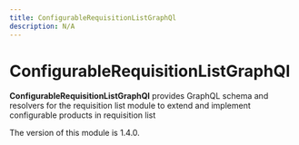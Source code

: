 ```yaml
---
title: ConfigurableRequisitionListGraphQl
description: N/A
---
```


# ConfigurableRequisitionListGraphQl

**ConfigurableRequisitionListGraphQl** provides GraphQL schema and resolvers for the requisition list module to extend and implement configurable products in requisition list

<InlineAlert slots="text" />
The version of this module is 1.4.0.

